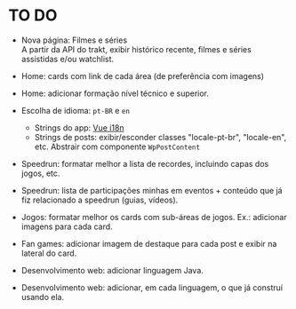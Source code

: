 # TO DO
* Nova página: Filmes e séries  
A partir da API do trakt, exibir histórico recente, filmes e séries assistidas e/ou watchlist.

* Home: cards com link de cada área (de preferência com imagens)

* Home: adicionar formação nível técnico e superior.

* Escolha de idioma: `pt-BR` e `en`
	* Strings do app: [Vue i18n](https://kazupon.github.io/vue-i18n/)
	* Strings de posts: exibir/esconder classes "locale-pt-br", "locale-en", etc. Abstrair com componente `WpPostContent`

* Speedrun: formatar melhor a lista de recordes, incluindo capas dos jogos, etc.

* Speedrun: lista de participações minhas em eventos + conteúdo que já fiz relacionado a speedrun (guias, vídeos).

* Jogos: formatar melhor os cards com sub-áreas de jogos. Ex.: adicionar imagens para cada card.

* Fan games: adicionar imagem de destaque para cada post e exibir na lateral do card.

* Desenvolvimento web: adicionar linguagem Java.

* Desenvolvimento web: adicionar, em cada linguagem, o que já construí usando ela.
